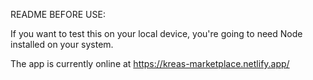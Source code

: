README BEFORE USE:

If you want to test this on your local device, you're going to need Node installed on your system.

The app is currently online at https://kreas-marketplace.netlify.app/
